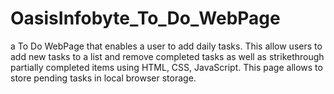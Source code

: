# OasisInfobyte_To_Do_WebPage
a To Do WebPage that enables a user to add daily tasks. This  allow users to add new tasks to a list and remove completed tasks as well as strikethrough partially completed items using HTML, CSS, JavaScript. This page allows to store pending tasks in local browser storage.
